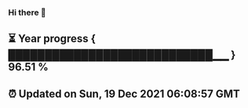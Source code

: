 ### Hi there 👋
⏳ Year progress { ████████████████████████████▁▁ } 96.51 %
---
⏰ Updated on Sun, 19 Dec 2021 06:08:57 GMT
---

